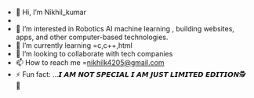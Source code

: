 - 👋 Hi, I’m Nikhil_kumar
- <br>
- 👀 I’m interested in Robotics AI machine learning , building websites, apps, and other computer-based technologies.
- 🌱 I’m currently learning =c,c++,html
- 💞️ I’m looking to collaborate with tech companies
- 📫 How to reach me =nikhilk4205@gmail.com
- ⚡ Fun fact: ...𝙄 𝘼𝙈 𝙉𝙊𝙏 𝙎𝙋𝙀𝘾𝙄𝘼𝙇 𝙄 𝘼𝙈 𝙅𝙐𝙎𝙏 𝙇𝙄𝙈𝙄𝙏𝙀𝘿 𝙀𝘿𝙄𝙏𝙄𝙊𝙉🕵 📰

<!---
Reaper4205/Reaper4205 is a ✨ special ✨ repository because its `README.md` (this file) appears on your GitHub profile.
You can click the Preview link to take a look at your changes.
--->
